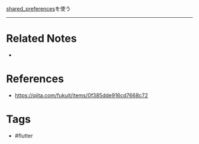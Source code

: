 [shared_preferences](https://pub.dev/packages/shared_preferences)を使う


---
# Related Notes
- 

# References
- https://qiita.com/fukuit/items/0f385dde916cd7668c72

# Tags
- #flutter 